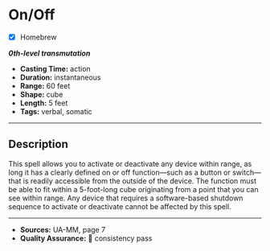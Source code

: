 # On/Off
- [x] Homebrew

***0th-level transmutation***
- **Casting Time:** action
- **Duration:** instantaneous
- **Range:** 60 feet
- **Shape:** cube
- **Length:** 5 feet
- **Tags:** verbal, somatic

---

## Description
This spell allows you to activate or deactivate any device within range, as long it has a clearly defined on or off function—such as a button or switch—that is readily accessible from the outside of the device.
The function must be able to fit within a 5-foot-long cube originating from a point that you can see within range.
Any device that requires a software-based shutdown sequence to activate or deactivate cannot be affected by this spell.

---

- **Sources:** UA-MM, page 7
- **Quality Assurance:** :star2: consistency pass
